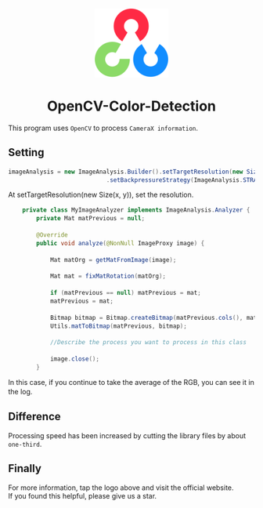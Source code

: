 <p align="center">
  <a href="https://opencv.org/" rel="noopener" target="_blank"><img width="150" src="/OpenCV_logo.svg" alt="OpenCV logo"></a>
</p>

<h1 align="center">OpenCV-Color-Detection</h1>

This program uses `OpenCV` to process `CameraX information`.   
## Setting
``` Java
imageAnalysis = new ImageAnalysis.Builder().setTargetResolution(new Size(176, 144))
                            .setBackpressureStrategy(ImageAnalysis.STRATEGY_KEEP_ONLY_LATEST).build();
``` 
At setTargetResolution(new Size(x, y)), set the resolution. 
``` Java
    private class MyImageAnalyzer implements ImageAnalysis.Analyzer {
        private Mat matPrevious = null;

        @Override
        public void analyze(@NonNull ImageProxy image) {

            Mat matOrg = getMatFromImage(image);

            Mat mat = fixMatRotation(matOrg);

            if (matPrevious == null) matPrevious = mat;
            matPrevious = mat;

            Bitmap bitmap = Bitmap.createBitmap(matPrevious.cols(), matPrevious.rows(), Bitmap.Config.ARGB_8888);
            Utils.matToBitmap(matPrevious, bitmap);
            
            //Describe the process you want to process in this class

            image.close();
        }
``` 
In this case, if you continue to take the average of the RGB, you can see it in the log.　　

## Difference
Processing speed has been increased by cutting the library files by about `one-third`.

## Finally
For more information, tap the logo above and visit the official website.  
If you found this helpful, please give us a star.
